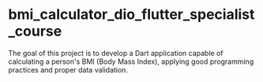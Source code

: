 # bmi_calculator_dio_flutter_specialist_course
The goal of this project is to develop a Dart application capable of calculating a person's BMI (Body Mass Index), applying good programming practices and proper data validation.

